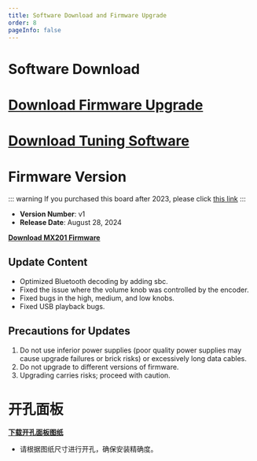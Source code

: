 ```yaml
---
title: Software Download and Firmware Upgrade
order: 8
pageInfo: false
---
```


# Software Download
# [Download Firmware Upgrade](https://likeyou156156.online:9000/lky/tools/MV_Assisant_Tools_2021_V3.0.9T(2023.05.29).exe)
# [Download Tuning Software](https://likeyou156156.online:9000/lky/tools/ACPWorkbench_24bit.exe)

# Firmware Version
::: warning
If you purchased this board after 2023, please click [this link](/firmware/)
:::
- **Version Number**: v1
- **Release Date**: August 28, 2024

**[Download MX201 Firmware](https://likeyou156156.online:9000/lky/MX/MX202/bin/mx202.mva)**

## Update Content
- Optimized Bluetooth decoding by adding sbc.
- Fixed the issue where the volume knob was controlled by the encoder.
- Fixed bugs in the high, medium, and low knobs.
- Fixed USB playback bugs.

## Precautions for Updates
1. Do not use inferior power supplies (poor quality power supplies may cause upgrade failures or brick risks) or excessively long data cables.
2. Do not upgrade to different versions of firmware.
3. Upgrading carries risks; proceed with caution.
# 开孔面板
**[下载开孔面板图纸](/image/按键面板孔距.bak)**
- 请根据图纸尺寸进行开孔，确保安装精确度。
